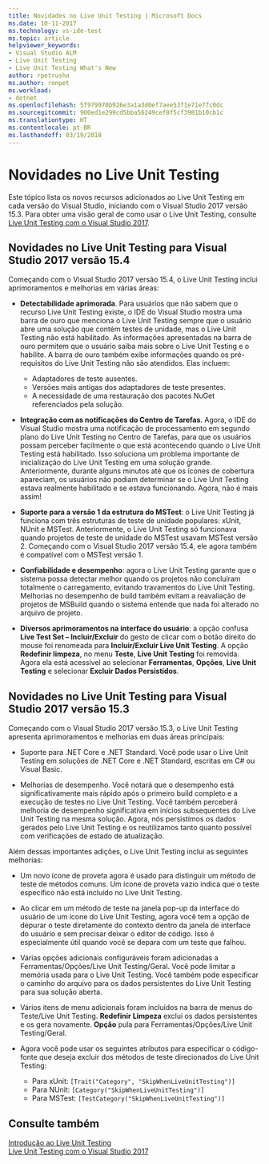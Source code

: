 ```yaml
---
title: Novidades no Live Unit Testing | Microsoft Docs
ms.date: 10-11-2017
ms.technology: vs-ide-test
ms.topic: article
helpviewer_keywords:
- Visual Studio ALM
- Live Unit Testing
- Live Unit Testing What's New
author: rpetrusha
ms.author: ronpet
ms.workload:
- dotnet
ms.openlocfilehash: 5f979970b926e3a1a3d0ef7aee53f1e71e7fc0dc
ms.sourcegitcommit: 900ed1e299cd5bba56249cef8f5cf3981b10cb1c
ms.translationtype: HT
ms.contentlocale: pt-BR
ms.lasthandoff: 03/19/2018
---
```

# <a name="whats-new-in-live-unit-testing"></a>Novidades no Live Unit Testing

Este tópico lista os novos recursos adicionados ao Live Unit Testing em cada versão do Visual Studio, iniciando com o Visual Studio 2017 versão 15.3. Para obter uma visão geral de como usar o Live Unit Testing, consulte [Live Unit Testing com o Visual Studio 2017](live-unit-testing.md).

## <a name="whats-new-in-live-unit-testing-for-visual-studio-2017-version-154"></a>Novidades no Live Unit Testing para Visual Studio 2017 versão 15.4

Começando com o Visual Studio 2017 versão 15.4, o Live Unit Testing inclui aprimoramentos e melhorias em várias áreas:

- **Detectabilidade aprimorada**. Para usuários que não sabem que o recurso Live Unit Testing existe, o IDE do Visual Studio mostra uma barra de ouro que menciona o Live Unit Testing sempre que o usuário abre uma solução que contém testes de unidade, mas o Live Unit Testing não está habilitado. As informações apresentadas na barra de ouro permitem que o usuário saiba mais sobre o Live Unit Testing e o habilite. A barra de ouro também exibe informações quando os pré-requisitos do Live Unit Testing não são atendidos. Elas incluem:

   - Adaptadores de teste ausentes.
   - Versões mais antigas dos adaptadores de teste presentes.
   - A necessidade de uma restauração dos pacotes NuGet referenciados pela solução. 

- **Integração com as notificações do Centro de Tarefas**. Agora, o IDE do Visual Studio mostra uma notificação de processamento em segundo plano do Live Unit Testing no Centro de Tarefas, para que os usuários possam perceber facilmente o que está acontecendo quando o Live Unit Testing está habilitado. Isso soluciona um problema importante de inicialização do Live Unit Testing em uma solução grande. Anteriormente, durante alguns minutos até que os ícones de cobertura apareciam, os usuários não podiam determinar se o Live Unit Testing estava realmente habilitado e se estava funcionando. Agora, não é mais assim!

- **Suporte para a versão 1 da estrutura do MSTest**: o Live Unit Testing já funciona com três estruturas de teste de unidade populares: xUnit, NUnit e MSTest. Anteriormente, o Live Unit Testing só funcionava quando projetos de teste de unidade do MSTest usavam MSTest versão 2. Começando com o Visual Studio 2017 versão 15.4, ele agora também é compatível com o MSTest versão 1. 

- **Confiabilidade e desempenho**: agora o Live Unit Testing garante que o sistema possa detectar melhor quando os projetos não concluíram totalmente o carregamento, evitando travamentos do Live Unit Testing. Melhorias no desempenho de build também evitam a reavaliação de projetos de MSBuild quando o sistema entende que nada foi alterado no arquivo de projeto.  

- **Diversos aprimoramentos na interface do usuário**: a opção confusa **Live Test Set – Incluir/Excluir** do gesto de clicar com o botão direito do mouse foi renomeada para **Incluir/Excluir Live Unit Testing**. A opção **Redefinir limpeza**, no menu **Teste**, **Live Unit Testing** foi removida. Agora ela está acessível ao selecionar **Ferramentas**, **Opções**, **Live Unit Testing** e selecionar **Excluir Dados Persistidos**.

## <a name="whats-new-in-live-unit-testing-for-visual-studio-2017-version-153"></a>Novidades no Live Unit Testing para Visual Studio 2017 versão 15.3

Começando com o Visual Studio 2017 versão 15.3, o Live Unit Testing apresenta aprimoramentos e melhorias em duas áreas principais:

- Suporte para .NET Core e .NET Standard. Você pode usar o Live Unit Testing em soluções de .NET Core e .NET Standard, escritas em C# ou Visual Basic.
 
-  Melhorias de desempenho. Você notará que o desempenho está significativamente mais rápido após o primeiro build completo e a execução de testes no Live Unit Testing. Você também perceberá melhoria de desempenho significativa em inícios subsequentes do Live Unit Testing na mesma solução. Agora, nós persistimos os dados gerados pelo Live Unit Testing e os reutilizamos tanto quanto possível com verificações de estado de atualização. 
 
Além dessas importantes adições, o Live Unit Testing inclui as seguintes melhorias: 

- Um novo ícone de proveta agora é usado para distinguir um método de teste de métodos comuns. Um ícone de proveta vazio indica que o teste específico não está incluído no Live Unit Testing. 

- Ao clicar em um método de teste na janela pop-up da interface do usuário de um ícone do Live Unit Testing, agora você tem a opção de depurar o teste diretamente do contexto dentro da janela de interface do usuário e sem precisar deixar o editor de código. Isso é especialmente útil quando você se depara com um teste que falhou.  

- Várias opções adicionais configuráveis foram adicionadas a Ferramentas/Opções/Live Unit Testing/Geral. Você pode limitar a memória usada para o Live Unit Testing. Você também pode especificar o caminho do arquivo para os dados persistentes do Live Unit Testing para sua solução aberta. 

- Vários itens de menu adicionais foram incluídos na barra de menus do Teste/Live Unit Testing. **Redefinir Limpeza** exclui os dados persistentes e os gera novamente. **Opção** pula para Ferramentas/Opções/Live Unit Testing/Geral.
  
- Agora você pode usar os seguintes atributos para especificar o código-fonte que deseja excluir dos métodos de teste direcionados do Live Unit Testing:
   - Para xUnit: `[Trait("Category", "SkipWhenLiveUnitTesting")]`
   - Para NUnit: `[Category("SkipWhenLiveUnitTesting")]`
   - Para MSTest: `[TestCategory("SkipWhenLiveUnitTesting")]`

## <a name="see-also"></a>Consulte também
[Introdução ao Live Unit Testing](live-unit-testing-intro.md)   
[Live Unit Testing com o Visual Studio 2017](live-unit-testing.md)

